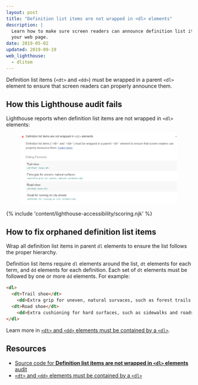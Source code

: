 ```yaml
---
layout: post
title: "Definition list items are not wrapped in <dl> elements"
description: |
  Learn how to make sure screen readers can announce definition list items on
  your web page.
date: 2019-05-02
updated: 2019-09-19
web_lighthouse:
  - dlitem
---
```


Definition list items (`<dt>` and `<dd>`) must be wrapped in a parent `<dl>` element
to ensure that screen readers can properly announce them.

## How this Lighthouse audit fails

Lighthouse reports when definition list items are not wrapped in `<dl>` elements:

<figure class="w-figure">
  <img class="w-screenshot" src="dlitem.png" alt="Lighthouse audit showing definition list items are not wrapped in <dl> elements">
</figure>

{% include 'content/lighthouse-accessibility/scoring.njk' %}

## How to fix orphaned definition list items

Wrap all definition list items in parent `dl` elements
to ensure the list follows the proper hierarchy.

Definition list items require `dl` elements around the list,
`dt` elements for each term, and `dd` elements for each definition.
Each set of `dt` elements must be followed by one or more `dd` elements.
For example:

```html
<dl>
  <dt>Trail shoe</dt>
    <dd>Extra grip for uneven, natural survaces, such as forest trails.</dd>
  <dt>Road shoe</dt>
    <dd>Extra cushioning for hard surfaces, such as sidewalks and roads.</dd>
</dl>
```

Learn more in
[`<dt>` and `<dd>` elements must be contained by a `<dl>`](https://dequeuniversity.com/rules/axe/3.1/dlitem).

## Resources

- [Source code for **Definition list items are not wrapped in `<dl>` elements** audit](https://github.com/GoogleChrome/lighthouse/blob/master/lighthouse-core/audits/accessibility/dlitem.js)
- [`<dt>` and `<dd>` elements must be contained by a `<dl>`](https://dequeuniversity.com/rules/axe/3.1/dlitem)
